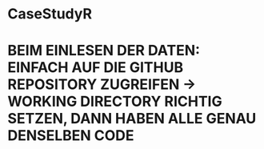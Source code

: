 # CaseStudyR
# BEIM EINLESEN DER DATEN: EINFACH AUF DIE GITHUB REPOSITORY ZUGREIFEN -> WORKING DIRECTORY RICHTIG SETZEN, DANN HABEN ALLE GENAU DENSELBEN CODE
